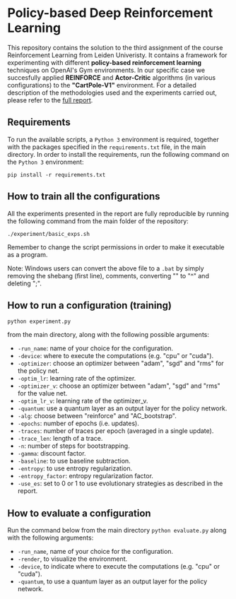 # Policy-based Deep Reinforcement Learning
This repository contains the solution to the third assignment of the course Reinforcement Learning from Leiden Univeristy. It contains a framework for experimenting with different **policy-based reinforcement learning** techniques on OpenAI's Gym environments. In our specific case we succesfully applied **REINFORCE** and **Actor-Critic** algorithms (in various configurations) to the **"CartPole-V1"** environment. For a detailed description of the methodologies used and the experiments carried out, please refer to the <a href=https://github.com/JonathanCollu/RL_A3/blob/main/report_A3.pdf>full report</a>.

## Requirements
To run the available scripts, a `Python 3` environment is required, together with the packages specified in the `requirements.txt` file, in the main directory. In order to install the requirements, run the following command on the `Python 3` environment:
 
 ```
 pip install -r requirements.txt
 ````

## How to train all the configurations
All the experiments presented in the report are fully reproducible by running the following command from the main folder of the repository:

```
./experiment/basic_exps.sh
``` 
Remember to change the script permissions in order to make it executable as a program.

Note: Windows users can convert the above file to a `.bat` by simply removing the shebang (first line), comments, converting "\" to "^" and deleting ";".

## How to run a configuration (training)

```
python experiment.py
```
from the main directory, along with the following possible arguments:
- `-run_name`: name of your choice for the configuration.
- `-device`: where to execute the computations (e.g. "cpu" or "cuda").
- `-optimizer`: choose an optimizer between "adam", "sgd" and "rms" for the policy net.
- `-optim_lr`: learning rate of the optimizer.
- `-optimizer_v`: choose an optimizer between "adam", "sgd" and "rms" for the value net.
- `-optim_lr_v`: learning rate of the optimizer_v.
- `-quantum`: use a quantum layer as an output layer for the policy network.
- `-alg`: choose between "reinforce" and "AC_bootstrap".
- `-epochs`: number of epochs (i.e. updates).
- `-traces`: number of traces per epoch (averaged in a single update).
- `-trace_len`: length of a trace.
- `-n`: number of steps for bootstrapping.
- `-gamma`: discount factor.
- `-baseline`: to use baseline subtraction.
- `-entropy`: to use entropy regularization.
- `-entropy_factor`: entropy regularization factor.
- `-use_es`: set to 0 or 1 to use evolutionary strategies as described in the report.

## How to evaluate a configuration
Run the command below from the main directory
`python evaluate.py`
along with the following arguments:
- `-run_name`, name of your choice for the configuration.
- `-render`, to visualize the environment.
- `-device`, to indicate where to execute the computations (e.g. "cpu" or "cuda").
- `-quantum`, to use a quantum layer as an output layer for the policy network.
